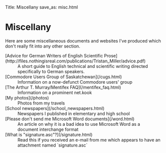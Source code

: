 Title: Miscellany
save_as: misc.html

# Miscellany

Here are some miscellaneous documents and websites I've produced which
don't really fit into any other section.

</dl>
<dt>[Advice for German Writers of English Scientific Prose](http://files.nothingisreal.com/publications/Tristan_Miller/advice.pdf)</dt>
<dd>A short guide to English technical and scientific writing directed specifically to German speakers.</dd>
<dt>[Commodore Users Group of Saskatchewan](/cugs.html)</dt>
<dd>Information on a now-defunct Commodore users' group</dd>
<dt>[The Arthur T. Murray/Mentifex FAQ](/mentifex_faq.html)</dt>
<dd>Information on a prominent net.kook</dd>
<dt>[My photos](/photos)</dt>
<dd>Photos from my travels</dd>
<dt>[School newspapers](/school_newspapers.html)</dt>
<dd>Newspapers I published in elementary and high school</dd>
<dt>[Please don't send me Microsoft Word documents](/word.html)</dt>
<dd>An article on why it is a bad idea to use Microsoft Word as a document interchange format
<dt>[What is "signature.asc"?](/signature.html)</dt>
<dd>Read this if you received an e-mail from me which appears to have an attachment named `signature.asc`</dd>
</dl>
